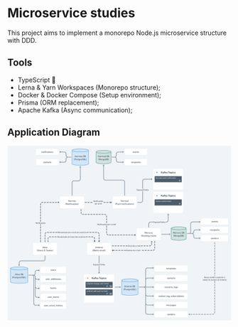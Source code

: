 # Microservice studies

This project aims to implement a monorepo Node.js microservice structure with DDD.

## Tools

- TypeScript 💙
- Lerna & Yarn Workspaces (Monorepo structure);
- Docker & Docker Compose (Setup environment);
- Prisma (ORM replacement);
- Apache Kafka (Async communication);

## Application Diagram

![Application Diagram](/.github/diagram.png)